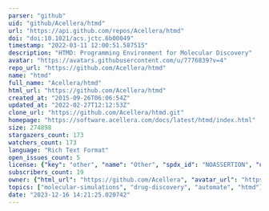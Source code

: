 ```yaml
---
parser: "github"
uid: "github/Acellera/htmd"
url: "https://api.github.com/repos/Acellera/htmd"
doi: "doi:10.1021/acs.jctc.6b00049"
timestamp: "2022-03-11 12:00:51.587515"
description: "HTMD: Programming Environment for Molecular Discovery"
avatar: "https://avatars.githubusercontent.com/u/7776839?v=4"
repo_url: "https://github.com/Acellera/htmd"
name: "htmd"
full_name: "Acellera/htmd"
html_url: "https://github.com/Acellera/htmd"
created_at: "2015-09-26T06:06:54Z"
updated_at: "2022-02-27T12:12:53Z"
clone_url: "https://github.com/Acellera/htmd.git"
homepage: "https://software.acellera.com/docs/latest/htmd/index.html"
size: 274898
stargazers_count: 173
watchers_count: 173
language: "Rich Text Format"
open_issues_count: 5
license: {"key": "other", "name": "Other", "spdx_id": "NOASSERTION", "url": null, "node_id": "MDc6TGljZW5zZTA="}
subscribers_count: 19
owner: {"html_url": "https://github.com/Acellera", "avatar_url": "https://avatars.githubusercontent.com/u/7776839?v=4", "login": "Acellera", "type": "Organization"}
topics: ["molecular-simulations", "drug-discovery", "automate", "htmd"]
date: "2023-12-16 14:21:25.020742"
---
```

